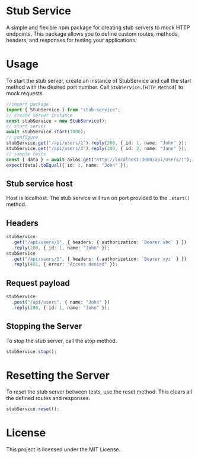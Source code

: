 # Stub Service
A simple and flexible npm package for creating stub servers to mock HTTP endpoints. This package allows you to define custom routes, methods, headers, and responses for testing your applications.


# Usage

To start the stub server, create an instance of StubService and call the start method with the desired port number. Call `StubService.[HTTP Method]` to mock requests.
```typescript
//import package
import { StubService } from "stub-service";
// create server instance
const stubService = new StubService();
// start server
await stubService.start(3000);
// configure 
stubService.get("/api/users/1").reply(200, { id: 1, name: "John" });
stubService.get("/api/users/2").reply(200, { id: 2, name: "Jane" });
// sample tests
const { data } = await axios.get("http://localhost:3000/api/users/1");
expect(data).toEqual({ id: 1, name: "John" });
```

##  Stub service host
Host is localhost. The stub service will run on port provided to the `.start()` method.

## Headers
```typescript
stubService
  .get("/api/users/1", { headers: { authorization: `Bearer abc` } })
  .reply(200, { id: 1, name: "John" });
stubService
  .get("/api/users/1", { headers: { authorization: `Bearer xyz` } })
  .reply(401, { error: "Access denied" });
```

## Request payload
```typescript
stubService
  .post("/api/users", { name: "John" })
  .reply(200, { id: 1, name: "John" });
```

## Stopping the Server
To stop the stub server, call the stop method.
```typescript
stubService.stop();
```

# Resetting the Server
To reset the stub server between tests, use the reset method. This clears all the defined routes and responses.
```typescript
stubService.reset();
```

# License
This project is licensed under the MIT License.
